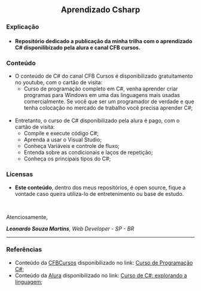 <h2 align="center">Aprendizado Csharp</h2>

<div>
<h3>Explicação</h3><h4>

- Repositório dedicado a publicação da minha trilha com o aprendizado C# disponilibizado pela alura e canal CFB cursos.</h3>
</div>
<div>
<h3>Conteúdo</h3>
  
- O conteúdo de C# do canal CFB Cursos é disponibilizado gratuitamento no youtube, com o cartão de visita: <br> 
  - Curso de programação completo em C#, venha aprender criar programas para Windows em uma das linguagens mais usadas comercialmente. Se você que ser um programador de verdade e que tenha colocação no mercado de trabalho você precisa aprender C#;<br>
  <br>
- Entretanto, o curso de C# disponibilizado pela alura é pago, com o cartão de visita:<br>
  - Compile e execute código C#;<br>
  - Aprenda a usar o Visual Studio;<br>
  - Conheça Variáveis e controle de fluxo;<br>
  - Entenda sobre as condicionais e laços de repetição;<br>
  - Conheça os principais tipos do C#;<br>
</div>
<div>

</div>
<div>
<h3>Licensas</h3>

- <strong>Este conteúdo</strong>, dentro dos meus repositórios, é open source, fique a vontade caso queira utiliza-lo de entretenimento ou base de estudo.
</div>
<br>
<div>
<p>Atenciosamente,</p>
<p><i><strong>Leonardo Souza Martins</strong>, Web Developer - SP - BR</i></p>
</div>
<hr />
<div>
<h3>Referências</h3><p>

- Conteúdo da <a href="https://www.youtube.com/@cfbcursos">CFBCursos</a> disponibilizado no link: <a href="https://www.youtube.com/playlist?list=PLx4x_zx8csUglgKTmgfVFEhWWBQCasNGi">Curso de Programação C#</a>;<br>
- Conteúdo da <a href="https://www.alura.com.br">Alura</a> disponibilizado no link: <a href="https://cursos.alura.com.br/course/csharp-iniciando-linguagem">Curso de C#: explorando a linguagem</a>;</p>
</div>

